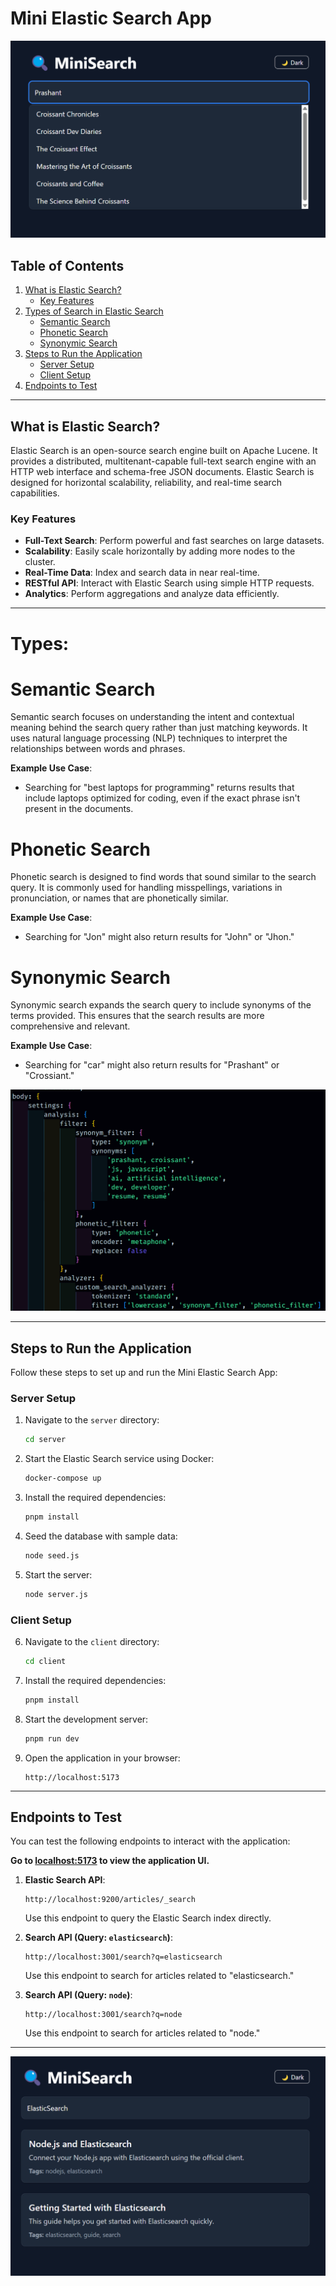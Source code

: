 # Mini Elastic Search App

![Application Screenshot](assets/prashant.png)

## Table of Contents
1. [What is Elastic Search?](#what-is-elastic-search)
    - [Key Features](#key-features)
2. [Types of Search in Elastic Search](#types-of-search-in-elastic-search)
    - [Semantic Search](#semantic-search)
    - [Phonetic Search](#phonetic-search)
    - [Synonymic Search](#synonymic-search)
3. [Steps to Run the Application](#steps-to-run-the-application)
    - [Server Setup](#server-setup)
    - [Client Setup](#client-setup)
4. [Endpoints to Test](#endpoints-to-test)

---

## What is Elastic Search?

Elastic Search is an open-source search engine built on Apache Lucene. It provides a distributed, multitenant-capable full-text search engine with an HTTP web interface and schema-free JSON documents. Elastic Search is designed for horizontal scalability, reliability, and real-time search capabilities.

### Key Features
- **Full-Text Search**: Perform powerful and fast searches on large datasets.
- **Scalability**: Easily scale horizontally by adding more nodes to the cluster.
- **Real-Time Data**: Index and search data in near real-time.
- **RESTful API**: Interact with Elastic Search using simple HTTP requests.
- **Analytics**: Perform aggregations and analyze data efficiently.

---

# Types:
# Semantic Search
Semantic search focuses on understanding the intent and contextual meaning behind the search query rather than just matching keywords. It uses natural language processing (NLP) techniques to interpret the relationships between words and phrases.

**Example Use Case**:
- Searching for "best laptops for programming" returns results that include laptops optimized for coding, even if the exact phrase isn't present in the documents.

# Phonetic Search
Phonetic search is designed to find words that sound similar to the search query. It is commonly used for handling misspellings, variations in pronunciation, or names that are phonetically similar.

**Example Use Case**:
- Searching for "Jon" might also return results for "John" or "Jhon."

# Synonymic Search
Synonymic search expands the search query to include synonyms of the terms provided. This ensures that the search results are more comprehensive and relevant.

**Example Use Case**:
- Searching for "car" might also return results for "Prashant" or "Crossiant."

![Search Filters](assets/filter.png)

---

## Steps to Run the Application

Follow these steps to set up and run the Mini Elastic Search App:

### Server Setup
1. Navigate to the `server` directory:
    ```bash
    cd server
    ```
2. Start the Elastic Search service using Docker:
    ```bash
    docker-compose up
    ```
3. Install the required dependencies:
    ```bash
    pnpm install
    ```
4. Seed the database with sample data:
    ```bash
    node seed.js
    ```
5. Start the server:
    ```bash
    node server.js
    ```

### Client Setup
6. Navigate to the `client` directory:
    ```bash
    cd client
    ```
7. Install the required dependencies:
    ```bash
    pnpm install
    ```
8. Start the development server:
    ```bash
    pnpm run dev
    ```
9. Open the application in your browser:
    ```
    http://localhost:5173
    ```

---

## Endpoints to Test

You can test the following endpoints to interact with the application:

**Go to [localhost:5173](http://localhost:5173) to view the application UI.**

1. **Elastic Search API**:
    ```
    http://localhost:9200/articles/_search
    ```
    Use this endpoint to query the Elastic Search index directly.

2. **Search API (Query: `elasticsearch`)**:
    ```
    http://localhost:3001/search?q=elasticsearch
    ```
    Use this endpoint to search for articles related to "elasticsearch."

3. **Search API (Query: `node`)**:
    ```
    http://localhost:3001/search?q=node
    ```
    Use this endpoint to search for articles related to "node."

---

![Application UI](assets/UI.png)